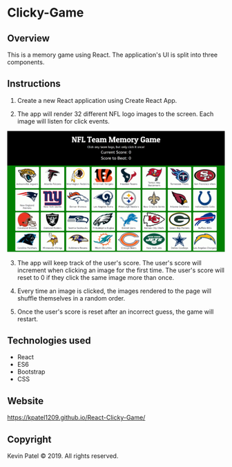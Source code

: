 # Clicky-Game

## Overview

This is a memory game using React. The application's UI is split into three components.


## Instructions

1. Create a new React application using Create React App.

2. The app will render 32 different NFL logo images to the screen. Each image will listen for click events.

![NFL Team Memory Game](./images/clicky.jpg)

3. The app will keep track of the user's score. The user's score will increment when clicking an image for the first time. The user's score will reset to 0 if they click the same image more than once.

4. Every time an image is clicked, the images rendered to the page will shuffle themselves in a random order.

5. Once the user's score is reset after an incorrect guess, the game will restart.

## Technologies used

* React
* ES6
* Bootstrap
* CSS

## Website

https://kpatel1209.github.io/React-Clicky-Game/

## Copyright

Kevin Patel © 2019.  All rights reserved.